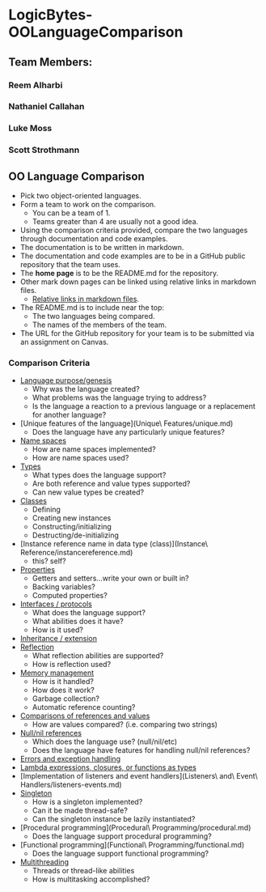 # LogicBytes-OOLanguageComparison
## Team Members:
### Reem Alharbi
### Nathaniel Callahan
### Luke Moss
### Scott Strothmann

## OO Language Comparison

* Pick two object-oriented languages.
* Form a team to work on the comparison.
  * You can be a team of 1.
  * Teams greater than 4 are usually not a good idea.
* Using the comparison criteria provided, compare the two languages
through documentation and code examples.
* The documentation is to be written in markdown.
* The documentation and code examples are to be in a
GitHub public repository that the team uses.
* The **home page** is to be the README.md for the repository.
* Other mark down pages can be linked using relative links in markdown files.
  * [Relative links in markdown files](https://github.com/blog/1395-relative-links-in-markup-files).
* The README.md is to include near the top:
    * The two languages being compared.
    * The names of the members of the team.
* The URL for the GitHub repository for your team is to be submitted via an assignment on Canvas.

### Comparison Criteria

* [Language purpose/genesis](Language/language.md)
  * Why was the language created?
  * What problems was the language trying to address?
  * Is the language a reaction to a previous language or a replacement for another language?
* [Unique features of the language](Unique\ Features/unique.md)
  * Does the language have any particularly unique features?
* [Name spaces](Namespaces/namespaces.md)
  * How are name spaces implemented?
  * How are name spaces used?
* [Types](Types/types.md)
    * What types does the language support?
    * Are both reference and value types supported?
    * Can new value types be created?
* [Classes](Classes/classes.md)
  * Defining
  * Creating new instances
  * Constructing/initializing
  * Destructing/de-initializing
* [Instance reference name in data type (class)](Instance\ Reference/instancereference.md)
  * this?  self?
* [Properties](Properties/properties.md)
  * Getters and setters...write your own or built in?
  * Backing variables?
  * Computed properties?
* [Interfaces / protocols](Interfaces/interfaces.md)
  * What does the language support?
  * What abilities does it have?
  * How is it used?
* [Inheritance / extension](Inheritance/inheritance.md)
* [Reflection](Reflecion/reflection.md)
  * What reflection abilities are supported?
  * How is reflection used?
* [Memory management](Memory/memory.md)
  * How is it handled?
  * How does it work?
  * Garbage collection?
  * Automatic reference counting?
* [Comparisons of references and values](Comparisons/comparisons.md)
  * How are values compared? (i.e. comparing two strings)
* [Null/nil references](Null/null.md)
  * Which does the language use? (null/nil/etc)
  * Does the language have features for handling null/nil references?
* [Errors and exception handling](Exceptions/exceptions.md)
* [Lambda expressions, closures, or functions as types](Lambdas/lambdas.md)
* [Implementation of listeners and event handlers](Listeners\ and\ Event\ Handlers/listeners-events.md)
* [Singleton](Singleton/singleton.md)
  * How is a singleton implemented?
  * Can it be made thread-safe?
  * Can the singleton instance be lazily instantiated?
* [Procedural programming](Procedural\ Programming/procedural.md)
  * Does the language support procedural programming?
* [Functional programming](Functional\ Programming/functional.md)
  * Does the language support functional programming?
* [Multithreading](Multithreading/multithreading.md)
  * Threads or thread-like abilities
  * How is multitasking accomplished?
